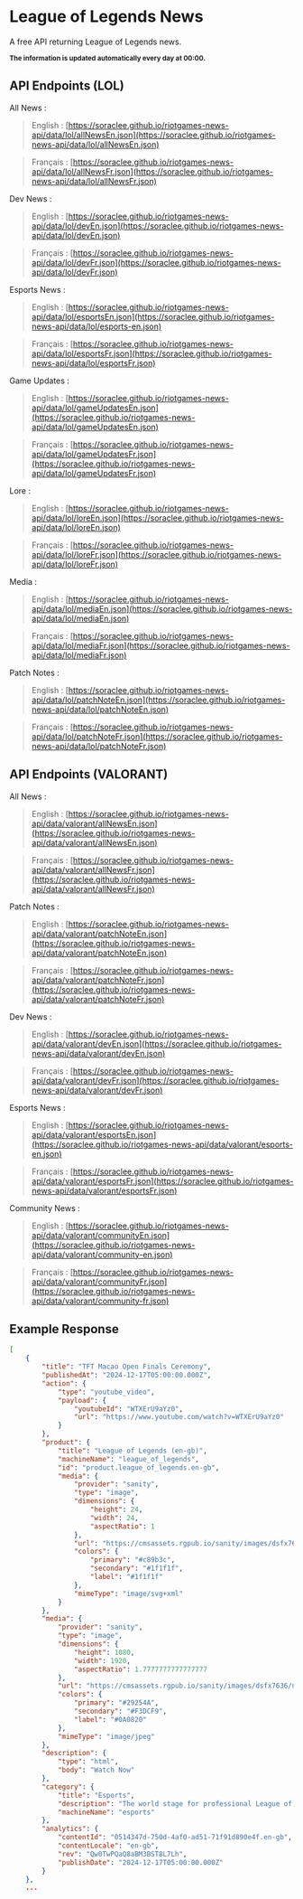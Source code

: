 # League of Legends News

A free API returning League of Legends news.

<sub>**The information is updated automatically every day at 00:00.**</sub>

## API Endpoints (LOL)

All News :

> English : [https://soraclee.github.io/riotgames-news-api/data/lol/allNewsEn.json](https://soraclee.github.io/riotgames-news-api/data/lol/allNewsEn.json)

> Français : [https://soraclee.github.io/riotgames-news-api/data/lol/allNewsFr.json](https://soraclee.github.io/riotgames-news-api/data/lol/allNewsFr.json)

Dev News :

> English : [https://soraclee.github.io/riotgames-news-api/data/lol/devEn.json](https://soraclee.github.io/riotgames-news-api/data/lol/devEn.json)

> Français : [https://soraclee.github.io/riotgames-news-api/data/lol/devFr.json](https://soraclee.github.io/riotgames-news-api/data/lol/devFr.json)

Esports News :

> English : [https://soraclee.github.io/riotgames-news-api/data/lol/esportsEn.json](https://soraclee.github.io/riotgames-news-api/data/lol/esports-en.json)

> Français : [https://soraclee.github.io/riotgames-news-api/data/lol/esportsFr.json](https://soraclee.github.io/riotgames-news-api/data/lol/esportsFr.json)

Game Updates :

> English : [https://soraclee.github.io/riotgames-news-api/data/lol/gameUpdatesEn.json](https://soraclee.github.io/riotgames-news-api/data/lol/gameUpdatesEn.json)

> Français : [https://soraclee.github.io/riotgames-news-api/data/lol/gameUpdatesFr.json](https://soraclee.github.io/riotgames-news-api/data/lol/gameUpdatesFr.json)

Lore :

> English : [https://soraclee.github.io/riotgames-news-api/data/lol/loreEn.json](https://soraclee.github.io/riotgames-news-api/data/lol/loreEn.json)

> Français : [https://soraclee.github.io/riotgames-news-api/data/lol/loreFr.json](https://soraclee.github.io/riotgames-news-api/data/lol/loreFr.json)

Media :

> English : [https://soraclee.github.io/riotgames-news-api/data/lol/mediaEn.json](https://soraclee.github.io/riotgames-news-api/data/lol/mediaEn.json)

> Français : [https://soraclee.github.io/riotgames-news-api/data/lol/mediaFr.json](https://soraclee.github.io/riotgames-news-api/data/lol/mediaFr.json)

Patch Notes :

> English : [https://soraclee.github.io/riotgames-news-api/data/lol/patchNoteEn.json](https://soraclee.github.io/riotgames-news-api/data/lol/patchNoteEn.json)

> Français : [https://soraclee.github.io/riotgames-news-api/data/lol/patchNoteFr.json](https://soraclee.github.io/riotgames-news-api/data/lol/patchNoteFr.json)

## API Endpoints (VALORANT)

All News :

> English : [https://soraclee.github.io/riotgames-news-api/data/valorant/allNewsEn.json](https://soraclee.github.io/riotgames-news-api/data/valorant/allNewsEn.json)

> Français : [https://soraclee.github.io/riotgames-news-api/data/valorant/allNewsFr.json](https://soraclee.github.io/riotgames-news-api/data/valorant/allNewsFr.json)

Patch Notes :

> English : [https://soraclee.github.io/riotgames-news-api/data/valorant/patchNoteEn.json](https://soraclee.github.io/riotgames-news-api/data/valorant/patchNoteEn.json)

> Français : [https://soraclee.github.io/riotgames-news-api/data/valorant/patchNoteFr.json](https://soraclee.github.io/riotgames-news-api/data/valorant/patchNoteFr.json)

Dev News :

> English : [https://soraclee.github.io/riotgames-news-api/data/valorant/devEn.json](https://soraclee.github.io/riotgames-news-api/data/valorant/devEn.json)

> Français : [https://soraclee.github.io/riotgames-news-api/data/valorant/devFr.json](https://soraclee.github.io/riotgames-news-api/data/valorant/devFr.json)

Esports News :

> English : [https://soraclee.github.io/riotgames-news-api/data/valorant/esportsEn.json](https://soraclee.github.io/riotgames-news-api/data/valorant/esports-en.json)

> Français : [https://soraclee.github.io/riotgames-news-api/data/valorant/esportsFr.json](https://soraclee.github.io/riotgames-news-api/data/valorant/esportsFr.json)

Community News :

> English : [https://soraclee.github.io/riotgames-news-api/data/valorant/communityEn.json](https://soraclee.github.io/riotgames-news-api/data/valorant/community-en.json)

> Français : [https://soraclee.github.io/riotgames-news-api/data/valorant/communityFr.json](https://soraclee.github.io/riotgames-news-api/data/valorant/community-fr.json)

## Example Response

```json
[
    {
        "title": "TFT Macao Open Finals Ceremony",
        "publishedAt": "2024-12-17T05:00:00.000Z",
        "action": {
            "type": "youtube_video",
            "payload": {
                "youtubeId": "WTXErU9aYz0",
                "url": "https://www.youtube.com/watch?v=WTXErU9aYz0"
            }
        },
        "product": {
            "title": "League of Legends (en-gb)",
            "machineName": "league_of_legends",
            "id": "product.league_of_legends.en-gb",
            "media": {
                "provider": "sanity",
                "type": "image",
                "dimensions": {
                    "height": 24,
                    "width": 24,
                    "aspectRatio": 1
                },
                "url": "https://cmsassets.rgpub.io/sanity/images/dsfx7636/content_organization_live/b9cd574bddb9469fdf95f753ddf0c6b13501a247-24x24.svg",
                "colors": {
                    "primary": "#c89b3c",
                    "secondary": "#1f1f1f",
                    "label": "#1f1f1f"
                },
                "mimeType": "image/svg+xml"
            }
        },
        "media": {
            "provider": "sanity",
            "type": "image",
            "dimensions": {
                "height": 1080,
                "width": 1920,
                "aspectRatio": 1.7777777777777777
            },
            "url": "https://cmsassets.rgpub.io/sanity/images/dsfx7636/news/0b0ec597be654aa0f2f02a5af6b028cf0ea867f5-1920x1080.jpg",
            "colors": {
                "primary": "#29254A",
                "secondary": "#F3DCF9",
                "label": "#0A0820"
            },
            "mimeType": "image/jpeg"
        },
        "description": {
            "type": "html",
            "body": "Watch Now"
        },
        "category": {
            "title": "Esports",
            "description": "The world stage for professional League of Legends.",
            "machineName": "esports"
        },
        "analytics": {
            "contentId": "0514347d-750d-4af0-ad51-71f91d890e4f.en-gb",
            "contentLocale": "en-gb",
            "rev": "Qw0TwPQaQ8aBM3BST8L7Lh",
            "publishDate": "2024-12-17T05:00:00.000Z"
        }
    },
    ...
```